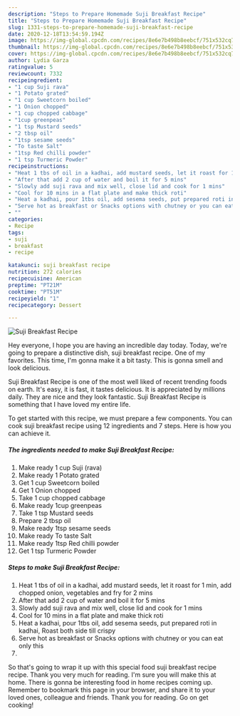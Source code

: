 ```yaml
---
description: "Steps to Prepare Homemade Suji Breakfast Recipe"
title: "Steps to Prepare Homemade Suji Breakfast Recipe"
slug: 1331-steps-to-prepare-homemade-suji-breakfast-recipe
date: 2020-12-18T13:54:59.194Z
image: https://img-global.cpcdn.com/recipes/8e6e7b498b8eebcf/751x532cq70/suji-breakfast-recipe-recipe-main-photo.jpg
thumbnail: https://img-global.cpcdn.com/recipes/8e6e7b498b8eebcf/751x532cq70/suji-breakfast-recipe-recipe-main-photo.jpg
cover: https://img-global.cpcdn.com/recipes/8e6e7b498b8eebcf/751x532cq70/suji-breakfast-recipe-recipe-main-photo.jpg
author: Lydia Garza
ratingvalue: 5
reviewcount: 7332
recipeingredient:
- "1 cup Suji rava"
- "1 Potato grated"
- "1 cup Sweetcorn boiled"
- "1 Onion chopped"
- "1 cup chopped cabbage"
- "1cup greenpeas"
- "1 tsp Mustard seeds"
- "2 tbsp oil"
- "1tsp sesame seeds"
- "To taste Salt"
- "1tsp Red chilli powder"
- "1 tsp Turmeric Powder"
recipeinstructions:
- "Heat 1 tbs of oil in a kadhai, add mustard seeds, let it roast for 1 min, add chopped onion, vegetables and fry for 2 mins"
- "After that add 2 cup of water and boil it for 5 mins"
- "Slowly add suji rava and mix well, close lid and cook for 1 mins"
- "Cool for 10 mins in a flat plate and make thick roti"
- "Heat a kadhai, pour 1tbs oil, add sesema seeds, put prepared roti in kadhai, Roast both side till crispy"
- "Serve hot as breakfast or Snacks options with chutney or you can eat only this"
- ""
categories:
- Recipe
tags:
- suji
- breakfast
- recipe

katakunci: suji breakfast recipe 
nutrition: 272 calories
recipecuisine: American
preptime: "PT21M"
cooktime: "PT51M"
recipeyield: "1"
recipecategory: Dessert

---
```



![Suji Breakfast Recipe](https://img-global.cpcdn.com/recipes/8e6e7b498b8eebcf/751x532cq70/suji-breakfast-recipe-recipe-main-photo.jpg)

Hey everyone, I hope you are having an incredible day today. Today, we're going to prepare a distinctive dish, suji breakfast recipe. One of my favorites. This time, I'm gonna make it a bit tasty. This is gonna smell and look delicious.

Suji Breakfast Recipe is one of the most well liked of recent trending foods on earth. It's easy, it is fast, it tastes delicious. It is appreciated by millions daily. They are nice and they look fantastic. Suji Breakfast Recipe is something that I have loved my entire life.




To get started with this recipe, we must prepare a few components. You can cook suji breakfast recipe using 12 ingredients and 7 steps. Here is how you can achieve it.

<!--inarticleads1-->

##### The ingredients needed to make Suji Breakfast Recipe:

1. Make ready 1 cup Suji (rava)
1. Make ready 1 Potato grated
1. Get 1 cup Sweetcorn boiled
1. Get 1 Onion chopped
1. Take 1 cup chopped cabbage
1. Make ready 1cup greenpeas
1. Take 1 tsp Mustard seeds
1. Prepare 2 tbsp oil
1. Make ready 1tsp sesame seeds
1. Make ready To taste Salt
1. Make ready 1tsp Red chilli powder
1. Get 1 tsp Turmeric Powder




<!--inarticleads2-->

##### Steps to make Suji Breakfast Recipe:

1. Heat 1 tbs of oil in a kadhai, add mustard seeds, let it roast for 1 min, add chopped onion, vegetables and fry for 2 mins
1. After that add 2 cup of water and boil it for 5 mins
1. Slowly add suji rava and mix well, close lid and cook for 1 mins
1. Cool for 10 mins in a flat plate and make thick roti
1. Heat a kadhai, pour 1tbs oil, add sesema seeds, put prepared roti in kadhai, Roast both side till crispy
1. Serve hot as breakfast or Snacks options with chutney or you can eat only this
1. 




So that's going to wrap it up with this special food suji breakfast recipe recipe. Thank you very much for reading. I'm sure you will make this at home. There is gonna be interesting food in home recipes coming up. Remember to bookmark this page in your browser, and share it to your loved ones, colleague and friends. Thank you for reading. Go on get cooking!
